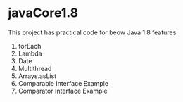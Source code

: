 # javaCore1.8
This project has practical code for beow Java 1.8 features
1. forEach   
2. Lambda 
2. Date
3. Multithread
4. Arrays.asList
5. Comparable Interface Example
6. Comparator Interface Example
